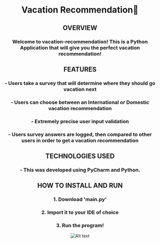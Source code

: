 <div><div align="center">
  
<h1> Vacation Recommendation🌴 </h1>

<h2> OVERVIEW </h2>

<h3>  Welcome to vacation-recommendation! This is a Python Application that will give you the perfect vacation recommendation! </h3>
<h2> FEATURES </h2>
<h3> - Users take a survey that will determine where they should go vacation next </h3>
<h3> - Users can choose between an International or Domestic vacation recommendation </h3>
<h3> - Extremely precise user input validation </h3>
<h3> - Users survey answers are logged, then compared to other users in order to get a vacation recommendation</h3>

<h2> TECHNOLOGIES USED </h2>
<h3> - This was developed using PyCharm and Python. </h3>

<h2>HOW TO INSTALL AND RUN </h2>

<h3> 1. Download 'main.py' </h3>
<h3> 2. Import it to your IDE of choice </h3>
<h3> 3. Run the program! </h3>

![Alt text](https://github.com/zheensuseyi/vacation-recommendation/blob/main/compresssssssthisgif-ezgif.com-optimize.gif
)

</div>
